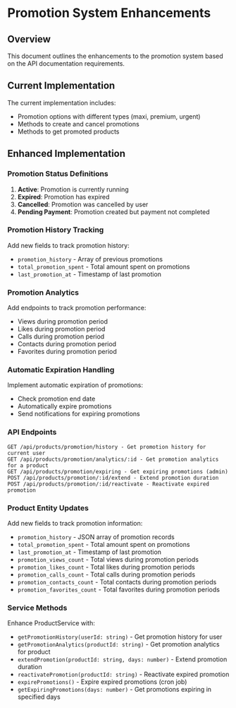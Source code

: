 # Promotion System Enhancements

## Overview
This document outlines the enhancements to the promotion system based on the API documentation requirements.

## Current Implementation
The current implementation includes:
- Promotion options with different types (maxi, premium, urgent)
- Methods to create and cancel promotions
- Methods to get promoted products

## Enhanced Implementation

### Promotion Status Definitions
1. **Active**: Promotion is currently running
2. **Expired**: Promotion has expired
3. **Cancelled**: Promotion was cancelled by user
4. **Pending Payment**: Promotion created but payment not completed

### Promotion History Tracking
Add new fields to track promotion history:
- `promotion_history` - Array of previous promotions
- `total_promotion_spent` - Total amount spent on promotions
- `last_promotion_at` - Timestamp of last promotion

### Promotion Analytics
Add endpoints to track promotion performance:
- Views during promotion period
- Likes during promotion period
- Calls during promotion period
- Contacts during promotion period
- Favorites during promotion period

### Automatic Expiration Handling
Implement automatic expiration of promotions:
- Check promotion end date
- Automatically expire promotions
- Send notifications for expiring promotions

### API Endpoints
```
GET /api/products/promotion/history - Get promotion history for current user
GET /api/products/promotion/analytics/:id - Get promotion analytics for a product
GET /api/products/promotion/expiring - Get expiring promotions (admin)
POST /api/products/promotion/:id/extend - Extend promotion duration
POST /api/products/promotion/:id/reactivate - Reactivate expired promotion
```

### Product Entity Updates
Add new fields to track promotion information:
- `promotion_history` - JSON array of promotion records
- `total_promotion_spent` - Total amount spent on promotions
- `last_promotion_at` - Timestamp of last promotion
- `promotion_views_count` - Total views during promotion periods
- `promotion_likes_count` - Total likes during promotion periods
- `promotion_calls_count` - Total calls during promotion periods
- `promotion_contacts_count` - Total contacts during promotion periods
- `promotion_favorites_count` - Total favorites during promotion periods

### Service Methods
Enhance ProductService with:
- `getPromotionHistory(userId: string)` - Get promotion history for user
- `getPromotionAnalytics(productId: string)` - Get promotion analytics for product
- `extendPromotion(productId: string, days: number)` - Extend promotion duration
- `reactivatePromotion(productId: string)` - Reactivate expired promotion
- `expirePromotions()` - Expire expired promotions (cron job)
- `getExpiringPromotions(days: number)` - Get promotions expiring in specified days
